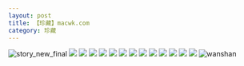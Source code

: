 ```yaml
---
layout: post
title: 【珍藏】macwk.com
category: 珍藏
---
```

![story_new_final](http://rh8cub8wq.hd-bkt.clouddn.com/img/story_new_final_0322.png)
![](http://rh8cub8wq.hd-bkt.clouddn.com/img/macwk-0317-13.png)
![](http://rh8cub8wq.hd-bkt.clouddn.com/img/macwk-0317-1.PNG)
![](http://rh8cub8wq.hd-bkt.clouddn.com/img/macwk-0317-2.PNG)
![](http://rh8cub8wq.hd-bkt.clouddn.com/img/macwk-0317-3.PNG)
![](http://rh8cub8wq.hd-bkt.clouddn.com/img/macwk-0317-4.PNG)
![](http://rh8cub8wq.hd-bkt.clouddn.com/img/macwk-0317-5.PNG)
![](http://rh8cub8wq.hd-bkt.clouddn.com/img/macwk-0317-6.PNG)
![](http://rh8cub8wq.hd-bkt.clouddn.com/img/macwk-0317-7.PNG)
![](http://rh8cub8wq.hd-bkt.clouddn.com/img/macwk-0317-8.PNG)
![](http://rh8cub8wq.hd-bkt.clouddn.com/img/macwk-0317-9.PNG)
![](http://rh8cub8wq.hd-bkt.clouddn.com/img/macwk-0317-10.PNG)
![](http://rh8cub8wq.hd-bkt.clouddn.com/img/macwk-0317-11.PNG)
![](http://rh8cub8wq.hd-bkt.clouddn.com/img/macwk-0317-12.PNG)
![wanshan](http://rh8cub8wq.hd-bkt.clouddn.com/img/wanshan.png)

  




